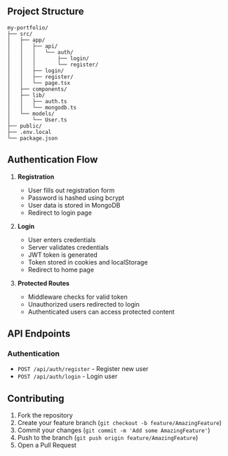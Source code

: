 
## Project Structure

```
my-portfolio/
├── src/
│   ├── app/
│   │   ├── api/
│   │   │   └── auth/
│   │   │       ├── login/
│   │   │       └── register/
│   │   ├── login/
│   │   ├── register/
│   │   └── page.tsx
│   ├── components/
│   ├── lib/
│   │   ├── auth.ts
│   │   └── mongodb.ts
│   └── models/
│       └── User.ts
├── public/
├── .env.local
└── package.json
```

## Authentication Flow

1. **Registration**
   - User fills out registration form
   - Password is hashed using bcrypt
   - User data is stored in MongoDB
   - Redirect to login page

2. **Login**
   - User enters credentials
   - Server validates credentials
   - JWT token is generated
   - Token stored in cookies and localStorage
   - Redirect to home page

3. **Protected Routes**
   - Middleware checks for valid token
   - Unauthorized users redirected to login
   - Authenticated users can access protected content

## API Endpoints

### Authentication
- `POST /api/auth/register` - Register new user
- `POST /api/auth/login` - Login user

## Contributing

1. Fork the repository
2. Create your feature branch (`git checkout -b feature/AmazingFeature`)
3. Commit your changes (`git commit -m 'Add some AmazingFeature'`)
4. Push to the branch (`git push origin feature/AmazingFeature`)
5. Open a Pull Request



